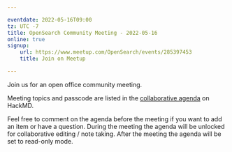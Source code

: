 ```yaml
---

eventdate: 2022-05-16T09:00
tz: UTC -7
title: OpenSearch Community Meeting - 2022-05-16
online: true
signup:
    url: https://www.meetup.com/OpenSearch/events/285397453
    title: Join on Meetup

---
```


Join us for an open office community meeting.

Meeting topics and passcode are listed in the [collaborative agenda](https://hackmd.io/@HmdZWaVnQU6M8icdvC5TwQ/ByxUkAaEq) on HackMD.

Feel free to comment on the agenda before the meeting if you want to add an item or have a question.
During the meeting the agenda will be unlocked for collaborative editing / note taking. After the meeting the agenda will be set to read-only mode.
